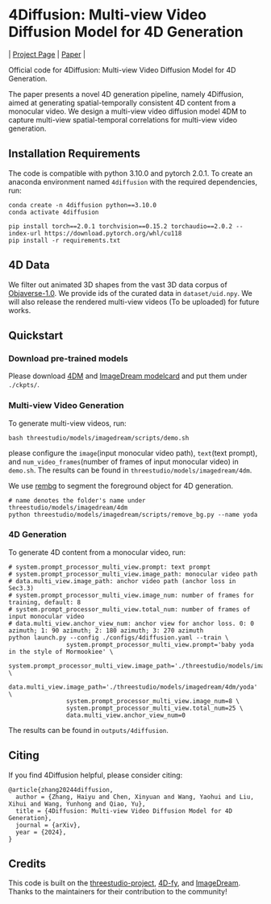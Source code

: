 # 4Diffusion: Multi-view Video Diffusion Model for 4D Generation

| [Project Page](https://aejion.github.io/4diffusion) | [Paper](http://arxiv.org/abs/2405.20674) |

Official code for 4Diffusion: Multi-view Video Diffusion Model for 4D Generation.

The paper presents a novel 4D generation pipeline, namely 4Diffusion, aimed at generating spatial-temporally consistent 4D content from a monocular video. We design a multi-view video diffusion model 4DM to capture multi-view spatial-temporal correlations for multi-view video generation.

## Installation Requirements

The code is compatible with python 3.10.0 and pytorch 2.0.1. To create an anaconda environment named `4diffusion` with the required dependencies, run:

```
conda create -n 4diffusion python==3.10.0
conda activate 4diffusion

pip install torch==2.0.1 torchvision==0.15.2 torchaudio==2.0.2 --index-url https://download.pytorch.org/whl/cu118
pip install -r requirements.txt
```

## 4D Data

We filter out animated 3D shapes from the vast 3D data corpus of [Objaverse-1.0](https://objaverse.allenai.org/objaverse-1.0/). We provide ids of the curated data in `dataset/uid.npy`. We will also release the rendered multi-view videos (To be uploaded) for future works.


## Quickstart

### Download pre-trained models

Please download [4DM](https://drive.google.com/drive/folders/19k3p2CfzQ6ArqpDNOy73RJeJhWfNs4i6?usp=sharing) and [ImageDream modelcard](https://huggingface.co/Peng-Wang/ImageDream/resolve/main/sd-v2.1-base-4view-ipmv.pt?download=true) and put them under `./ckpts/`.

### Multi-view Video Generation

To generate multi-view videos, run:
```
bash threestudio/models/imagedream/scripts/demo.sh
```
please configure the `image`(input monocular video path), `text`(text prompt), and `num_video_frames`(number of frames of input monocular video) in `demo.sh`. The results can be found in `threestudio/models/imagedream/4dm`.

We use [rembg](https://github.com/danielgatis/rembg) to segment the foreground object for 4D generation.
```
# name denotes the folder's name under threestudio/models/imagedream/4dm
python threestudio/models/imagedream/scripts/remove_bg.py --name yoda
```


### 4D Generation

To generate 4D content from a monocular video, run:
```
# system.prompt_processor_multi_view.prompt: text prompt
# system.prompt_processor_multi_view.image_path: monocular video path
# data.multi_view.image_path: anchor video path (anchor loss in Sec3.3)
# system.prompt_processor_multi_view.image_num: number of frames for training, default: 8
# system.prompt_processor_multi_view.total_num: number of frames of input monocular video
# data.multi_view.anchor_view_num: anchor view for anchor loss. 0: 0 azimuth; 1: 90 azimuth; 2: 180 azimuth; 3: 270 azimuth
python launch.py --config ./configs/4diffusion.yaml --train \ 
                system.prompt_processor_multi_view.prompt='baby yoda in the style of Mormookiee' \
                system.prompt_processor_multi_view.image_path='./threestudio/models/imagedream/assets/yoda/0_rgba.png' \
                data.multi_view.image_path='./threestudio/models/imagedream/4dm/yoda' \
                system.prompt_processor_multi_view.image_num=8 \
                system.prompt_processor_multi_view.total_num=25 \
                data.multi_view.anchor_view_num=0
```
The results can be found in `outputs/4diffusion`.


## Citing

If you find 4Diffusion helpful, please consider citing:

```
@article{zhang20244diffusion,
  author = {Zhang, Haiyu and Chen, Xinyuan and Wang, Yaohui and Liu, Xihui and Wang, Yunhong and Qiao, Yu},
  title = {4Diffusion: Multi-view Video Diffusion Model for 4D Generation},
  journal = {arXiv},
  year = {2024},
}
```

## Credits

This code is built on the [threestudio-project](https://github.com/threestudio-project/threestudio), [4D-fy](https://github.com/sherwinbahmani/4dfy), and [ImageDream](https://github.com/bytedance/ImageDream). Thanks to the maintainers for their contribution to the community!
